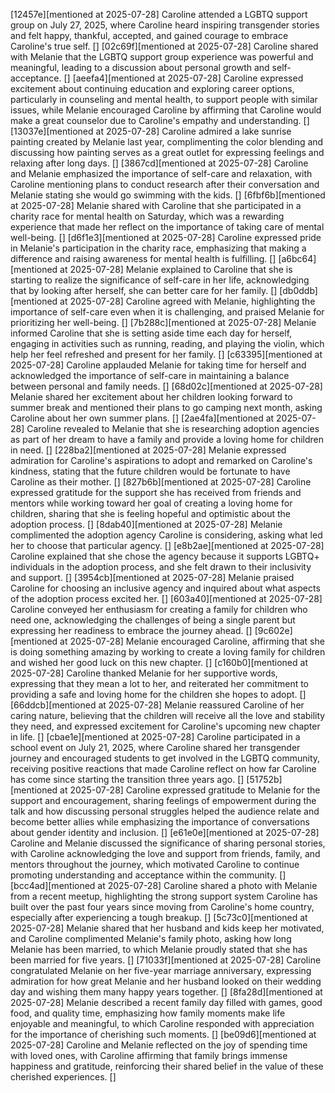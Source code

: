 [12457e][mentioned at 2025-07-28] Caroline attended a LGBTQ support group on July 27, 2025, where Caroline heard inspiring transgender stories and felt happy, thankful, accepted, and gained courage to embrace Caroline's true self. []
[02c69f][mentioned at 2025-07-28] Caroline shared with Melanie that the LGBTQ support group experience was powerful and meaningful, leading to a discussion about personal growth and self-acceptance. []
[aeefa4][mentioned at 2025-07-28] Caroline expressed excitement about continuing education and exploring career options, particularly in counseling and mental health, to support people with similar issues, while Melanie encouraged Caroline by affirming that Caroline would make a great counselor due to Caroline's empathy and understanding. []
[13037e][mentioned at 2025-07-28] Caroline admired a lake sunrise painting created by Melanie last year, complimenting the color blending and discussing how painting serves as a great outlet for expressing feelings and relaxing after long days. []
[3867cd][mentioned at 2025-07-28] Caroline and Melanie emphasized the importance of self-care and relaxation, with Caroline mentioning plans to conduct research after their conversation and Melanie stating she would go swimming with the kids. []
[6fbf6b][mentioned at 2025-07-28] Melanie shared with Caroline that she participated in a charity race for mental health on Saturday, which was a rewarding experience that made her reflect on the importance of taking care of mental well-being. []
[d6f1e3][mentioned at 2025-07-28] Caroline expressed pride in Melanie's participation in the charity race, emphasizing that making a difference and raising awareness for mental health is fulfilling. []
[a6bc64][mentioned at 2025-07-28] Melanie explained to Caroline that she is starting to realize the significance of self-care in her life, acknowledging that by looking after herself, she can better care for her family. []
[db0ddb][mentioned at 2025-07-28] Caroline agreed with Melanie, highlighting the importance of self-care even when it is challenging, and praised Melanie for prioritizing her well-being. []
[7b288c][mentioned at 2025-07-28] Melanie informed Caroline that she is setting aside time each day for herself, engaging in activities such as running, reading, and playing the violin, which help her feel refreshed and present for her family. []
[c63395][mentioned at 2025-07-28] Caroline applauded Melanie for taking time for herself and acknowledged the importance of self-care in maintaining a balance between personal and family needs. []
[68d02c][mentioned at 2025-07-28] Melanie shared her excitement about her children looking forward to summer break and mentioned their plans to go camping next month, asking Caroline about her own summer plans. []
[2ae4fa][mentioned at 2025-07-28] Caroline revealed to Melanie that she is researching adoption agencies as part of her dream to have a family and provide a loving home for children in need. []
[228ba2][mentioned at 2025-07-28] Melanie expressed admiration for Caroline's aspirations to adopt and remarked on Caroline's kindness, stating that the future children would be fortunate to have Caroline as their mother. []
[827b6b][mentioned at 2025-07-28] Caroline expressed gratitude for the support she has received from friends and mentors while working toward her goal of creating a loving home for children, sharing that she is feeling hopeful and optimistic about the adoption process. []
[8dab40][mentioned at 2025-07-28] Melanie complimented the adoption agency Caroline is considering, asking what led her to choose that particular agency. []
[e8b2ae][mentioned at 2025-07-28] Caroline explained that she chose the agency because it supports LGBTQ+ individuals in the adoption process, and she felt drawn to their inclusivity and support. []
[3954cb][mentioned at 2025-07-28] Melanie praised Caroline for choosing an inclusive agency and inquired about what aspects of the adoption process excited her. []
[603a40][mentioned at 2025-07-28] Caroline conveyed her enthusiasm for creating a family for children who need one, acknowledging the challenges of being a single parent but expressing her readiness to embrace the journey ahead. []
[9c602e][mentioned at 2025-07-28] Melanie encouraged Caroline, affirming that she is doing something amazing by working to create a loving family for children and wished her good luck on this new chapter. []
[c160b0][mentioned at 2025-07-28] Caroline thanked Melanie for her supportive words, expressing that they mean a lot to her, and reiterated her commitment to providing a safe and loving home for the children she hopes to adopt. []
[66ddcb][mentioned at 2025-07-28] Melanie reassured Caroline of her caring nature, believing that the children will receive all the love and stability they need, and expressed excitement for Caroline's upcoming new chapter in life. []
[cbae1e][mentioned at 2025-07-28] Caroline participated in a school event on July 21, 2025, where Caroline shared her transgender journey and encouraged students to get involved in the LGBTQ community, receiving positive reactions that made Caroline reflect on how far Caroline has come since starting the transition three years ago. []
[51752b][mentioned at 2025-07-28] Caroline expressed gratitude to Melanie for the support and encouragement, sharing feelings of empowerment during the talk and how discussing personal struggles helped the audience relate and become better allies while emphasizing the importance of conversations about gender identity and inclusion. []
[e61e0e][mentioned at 2025-07-28] Caroline and Melanie discussed the significance of sharing personal stories, with Caroline acknowledging the love and support from friends, family, and mentors throughout the journey, which motivated Caroline to continue promoting understanding and acceptance within the community. []
[bcc4ad][mentioned at 2025-07-28] Caroline shared a photo with Melanie from a recent meetup, highlighting the strong support system Caroline has built over the past four years since moving from Caroline's home country, especially after experiencing a tough breakup. []
[5c73c0][mentioned at 2025-07-28] Melanie shared that her husband and kids keep her motivated, and Caroline complimented Melanie's family photo, asking how long Melanie has been married, to which Melanie proudly stated that she has been married for five years. []
[71033f][mentioned at 2025-07-28] Caroline congratulated Melanie on her five-year marriage anniversary, expressing admiration for how great Melanie and her husband looked on their wedding day and wishing them many happy years together. []
[8fa28d][mentioned at 2025-07-28] Melanie described a recent family day filled with games, good food, and quality time, emphasizing how family moments make life enjoyable and meaningful, to which Caroline responded with appreciation for the importance of cherishing such moments. []
[be09d6][mentioned at 2025-07-28] Caroline and Melanie reflected on the joy of spending time with loved ones, with Caroline affirming that family brings immense happiness and gratitude, reinforcing their shared belief in the value of these cherished experiences. []